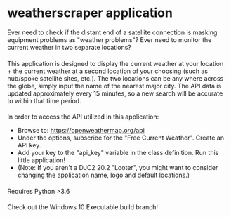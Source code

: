 # weatherscraper application
Ever need to check if the distant end of a satellite connection is masking equipment problems as "weather problems"? Ever need to monitor the current weather in two separate locations?
####
This application is designed to display the current weather at your location + the current weather at a second location of your choosing (such as hub/spoke satellite sites, etc.). The two locations can be any where across the globe, simply input the name of the nearest major city. The API data is updated approximately every 15 minutes, so a new search will be accurate to within that time period.
####
In order to access the API utilized in this application: 
- Browse to: https://openweathermap.org/api
- Under the options, subscribe for the "Free Current Weather". Create an API key.
- Add your key to the "api_key" variable in the class definition. Run this little application!
- (Note: If you aren't a DJC2 20.2 "Looter", you might want to consider changing the application name, logo and default locations.)
####
Requires Python >3.6
####
Check out the Windows 10 Executable build branch!
